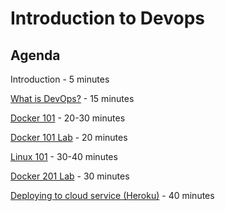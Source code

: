# Introduction to Devops

## Agenda

Introduction - 5 minutes

[What is DevOps?](code-clan-devops-day.pptx) - 15 minutes

[Docker 101](code-clan-devops-day.pptx) - 20-30 minutes

[Docker 101 Lab](docker-101.md) - 20 minutes

[Linux 101](code-clan-devops-day.pptx) - 30-40 minutes

[Docker 201 Lab](docker-201.md) - 30 minutes

[Deploying to cloud service (Heroku)](docker-heroku.md) - 40 minutes
